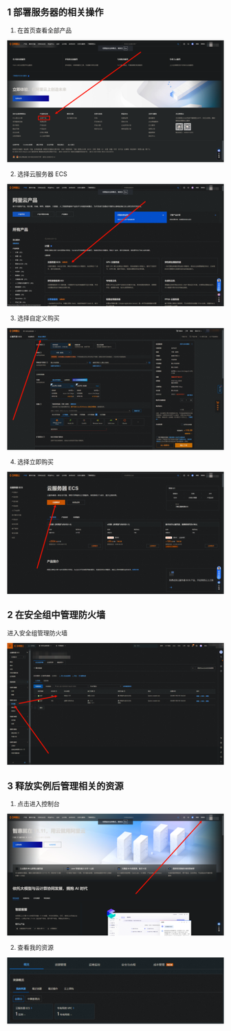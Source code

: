 ## 1 部署服务器的相关操作

1. 在首页查看全部产品

![在首页查看全部产品](./../../../images/%E9%98%BF%E9%87%8C%E4%BA%91%E6%9C%8D%E5%8A%A1%E5%99%A8%E7%9A%84%E4%B8%80%E4%BA%9B%E7%9B%B8%E5%85%B3%E9%97%AE%E9%A2%98/%E5%9C%A8%E9%A6%96%E9%A1%B5%E6%9F%A5%E7%9C%8B%E5%85%A8%E9%83%A8%E4%BA%A7%E5%93%81.png)

2. 选择云服务器 ECS

![选择云服务器 ECS](./../../../images/%E9%98%BF%E9%87%8C%E4%BA%91%E6%9C%8D%E5%8A%A1%E5%99%A8%E7%9A%84%E4%B8%80%E4%BA%9B%E7%9B%B8%E5%85%B3%E9%97%AE%E9%A2%98/%E9%80%89%E6%8B%A9%E4%BA%91%E6%9C%8D%E5%8A%A1%E5%99%A8%20ECS.png)

3. 选择自定义购买

![选择自定义购买](./../../../images/%E9%98%BF%E9%87%8C%E4%BA%91%E6%9C%8D%E5%8A%A1%E5%99%A8%E7%9A%84%E4%B8%80%E4%BA%9B%E7%9B%B8%E5%85%B3%E9%97%AE%E9%A2%98/%E9%80%89%E6%8B%A9%E8%87%AA%E5%AE%9A%E4%B9%89%E8%B4%AD%E4%B9%B0.png)

4. 选择立即购买

![选择立即购买](./../../../images/%E9%98%BF%E9%87%8C%E4%BA%91%E6%9C%8D%E5%8A%A1%E5%99%A8%E7%9A%84%E4%B8%80%E4%BA%9B%E7%9B%B8%E5%85%B3%E9%97%AE%E9%A2%98/%E9%80%89%E6%8B%A9%E7%AB%8B%E5%8D%B3%E8%B4%AD%E4%B9%B0.png)

## 2 在安全组中管理防火墙

进入安全组管理防火墙

![进入安全组管理防火墙](./../../../images/%E9%98%BF%E9%87%8C%E4%BA%91%E6%9C%8D%E5%8A%A1%E5%99%A8%E7%9A%84%E4%B8%80%E4%BA%9B%E7%9B%B8%E5%85%B3%E9%97%AE%E9%A2%98/%E8%BF%9B%E5%85%A5%E5%AE%89%E5%85%A8%E7%BB%84%E7%AE%A1%E7%90%86%E9%98%B2%E7%81%AB%E5%A2%99.png)

## 3 释放实例后管理相关的资源

1. 点击进入控制台

![点击进入控制台](./../../../images/%E9%98%BF%E9%87%8C%E4%BA%91%E6%9C%8D%E5%8A%A1%E5%99%A8%E7%9A%84%E4%B8%80%E4%BA%9B%E7%9B%B8%E5%85%B3%E9%97%AE%E9%A2%98/%E7%82%B9%E5%87%BB%E8%BF%9B%E5%85%A5%E6%8E%A7%E5%88%B6%E5%8F%B0.png)

2. 查看我的资源

![查看我的资源](./../../../images/%E9%98%BF%E9%87%8C%E4%BA%91%E6%9C%8D%E5%8A%A1%E5%99%A8%E7%9A%84%E4%B8%80%E4%BA%9B%E7%9B%B8%E5%85%B3%E9%97%AE%E9%A2%98/%E6%9F%A5%E7%9C%8B%E6%88%91%E7%9A%84%E8%B5%84%E6%BA%90.png)